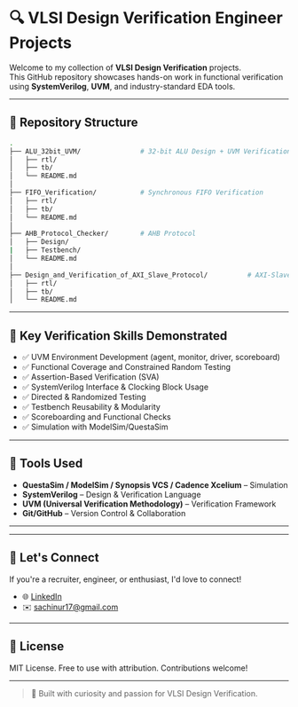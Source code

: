 # 🔍 VLSI Design Verification Engineer Projects

Welcome to my collection of **VLSI Design Verification** projects.  
This GitHub repository showcases hands-on work in functional verification using **SystemVerilog**, **UVM**, and industry-standard EDA tools.

---

## 📁 Repository Structure

```bash
.
├── ALU_32bit_UVM/               # 32-bit ALU Design + UVM Verification
│   ├── rtl/
│   ├── tb/
│   └── README.md
│
├── FIFO_Verification/           # Synchronous FIFO Verification
│   ├── rtl/
│   ├── tb/
│   └── README.md
│
├── AHB_Protocol_Checker/        # AHB Protocol
│   ├── Design/
|   ├── Testbench/
│   └── README.md
│
├── Design_and_Verification_of_AXI_Slave_Protocol/          # AXI-Slave Protocol with FSM-based Testbench
│   ├── rtl/
│   ├── tb/
│   └── README.md
```

---

## 🧪 Key Verification Skills Demonstrated

- ✅ UVM Environment Development (agent, monitor, driver, scoreboard)
- ✅ Functional Coverage and Constrained Random Testing
- ✅ Assertion-Based Verification (SVA)
- ✅ SystemVerilog Interface & Clocking Block Usage
- ✅ Directed & Randomized Testing
- ✅ Testbench Reusability & Modularity
- ✅ Scoreboarding and Functional Checks
- ✅ Simulation with ModelSim/QuestaSim

---

## 🧰 Tools Used

- **QuestaSim / ModelSim / Synopsis VCS / Cadence Xcelium** – Simulation
- **SystemVerilog** – Design & Verification Language
- **UVM (Universal Verification Methodology)** – Verification Framework
- **Git/GitHub** – Version Control & Collaboration

---


---

## 🤝 Let's Connect

If you're a recruiter, engineer, or enthusiast, I'd love to connect!

- 🌐 [LinkedIn](https://linkedin.com/in/u-r-sachin)
- ✉️ sachinur17@gmail.com

---

## 📜 License

MIT License. Free to use with attribution. Contributions welcome!

---

> 🚀 Built with curiosity and passion for VLSI Design Verification.
